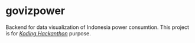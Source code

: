 # govizpower
Backend for data visualization of Indonesia power consumtion. This project is for [*Koding Hackanthon*](https://www.koding.com/Hackathon) purpose.